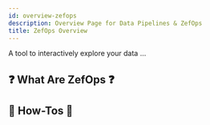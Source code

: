 ```yaml
---
id: overview-zefops
description: Overview Page for Data Pipelines & ZefOps
title: ZefOps Overview
---
```



A tool to interactively explore your data ...

## ❓ What Are ZefOps ❓

## 🤠 How-Tos 🤠

